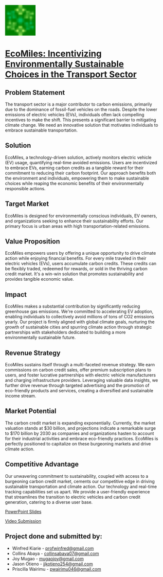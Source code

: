 <a href="https://kind-flower-007c5a210.4.azurestaticapps.net/" style="display: inline-block;">
    <img src="img/Favicon.png" alt="Website Image" style="width: 100px; height: auto;">
</a> 

# [EcoMiles: Incentivizing Environmentally Sustainable Choices in the Transport Sector](https://kind-flower-007c5a210.4.azurestaticapps.net/)

## Problem Statement

The transport sector is a major contributor to carbon emissions, primarily due to the dominance of fossil-fuel vehicles on the roads. Despite the lower emissions of electric vehicles (EVs), individuals often lack compelling incentives to make the shift. This presents a significant barrier to mitigating climate change. We need an innovative solution that motivates individuals to embrace sustainable transportation.

## Solution

EcoMiles, a technology-driven solution, actively monitors electric vehicle (EV) usage, quantifying real-time avoided emissions. Users are incentivized to embrace EVs, earning carbon credits as a tangible reward for their commitment to reducing their carbon footprint. Our approach benefits both the environment and individuals, empowering them to make sustainable choices while reaping the economic benefits of their environmentally responsible actions.

## Target Market

EcoMiles is designed for environmentally conscious individuals, EV owners, and organizations seeking to enhance their sustainability efforts. Our primary focus is urban areas with high transportation-related emissions.

## Value Proposition

EcoMiles empowers users by offering a unique opportunity to drive climate action while enjoying financial benefits. For every mile traveled in their electric vehicles (EVs), users accumulate carbon credits. These credits can be flexibly traded, redeemed for rewards, or sold in the thriving carbon credit market. It's a win-win solution that promotes sustainability and provides tangible economic value.

## Impact

EcoMiles makes a substantial contribution by significantly reducing greenhouse gas emissions. We're committed to accelerating EV adoption, enabling individuals to collectively avoid millions of tons of CO2 emissions yearly. Our project is firmly aligned with global climate goals, nurturing the growth of sustainable cities and spurring climate action through strategic partnerships with stakeholders dedicated to building a more environmentally sustainable future.

## Revenue Strategy

EcoMiles sustains itself through a multi-faceted revenue strategy. We earn commissions on carbon credit sales, offer premium subscription plans to users, and foster lucrative partnerships with electric vehicle manufacturers and charging infrastructure providers. Leveraging valuable data insights, we further drive revenue through targeted advertising and the promotion of eco-friendly products and services, creating a diversified and sustainable income stream.

## Market Potential

The carbon credit market is expanding exponentially. Currently, the market valuation stands at $30 billion, and projections indicate a remarkable surge to $170 billion by 2030 as companies and organizations hasten to account for their industrial activities and embrace eco-friendly practices. EcoMiles is perfectly positioned to capitalize on these burgeoning markets and drive climate action.

## Competitive Advantage

Our unwavering commitment to sustainability, coupled with access to a burgeoning carbon credit market, cements our competitive edge in driving sustainable transportation and climate action. Our technology and real-time tracking capabilities set us apart. We provide a user-friendly experience that streamlines the transition to electric vehicles and carbon credit generation, catering to a diverse user base.


[PowerPoint Slides](https://www.canva.com/design/DAFzFuyhsvE/7xJ4wLcOTPvsfglVSBMuUA/view)

[Video Submission](https://drive.google.com/file/d/1-zDtPUOt0yWVY1kbPszPsmiZJugmq8Q1/view?usp=drivesdk)


## Project done and submitted by:
- Winfred Kiarie - profwinfred@gmail.com
- Collins Abaya -  collinsabaya07@gmail.com
- Joy Mugao - mugaojoy@gmail.com
- Jason Otieno - jjkotieno254@gmail.com
- Priscilla Wairimu - pwairimu046@gmail.com
